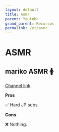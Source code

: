 ```yaml
---
layout: default
title: Asmr
parent: Youtube
grand_parent: Recursos
permalink: /yt/asmr
---
```


# ASMR

## mariko ASMR 🚺

[Channel link](https://www.youtube.com/@marikoASMR)

**Pros**

✅ Hard JP subs.

**Cons**

❌ Nothing.
